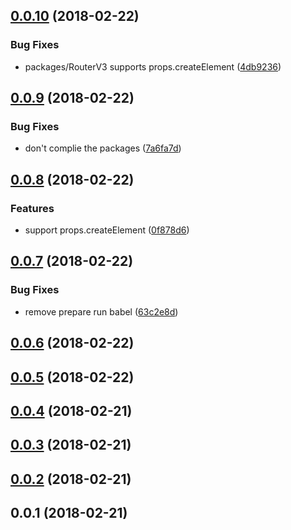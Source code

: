 <a name="0.0.10"></a>
## [0.0.10](https://github.com/be-fe/react-mobx-vm/compare/v0.0.9...v0.0.10) (2018-02-22)


### Bug Fixes

* packages/RouterV3 supports props.createElement ([4db9236](https://github.com/be-fe/react-mobx-vm/commit/4db9236))



<a name="0.0.9"></a>
## [0.0.9](https://github.com/be-fe/react-mobx-vm/compare/v0.0.8...v0.0.9) (2018-02-22)


### Bug Fixes

* don't complie the packages ([7a6fa7d](https://github.com/be-fe/react-mobx-vm/commit/7a6fa7d))



<a name="0.0.8"></a>
## [0.0.8](https://github.com/be-fe/react-mobx-vm/compare/v0.0.7...v0.0.8) (2018-02-22)


### Features

* support props.createElement ([0f878d6](https://github.com/be-fe/react-mobx-vm/commit/0f878d6))



<a name="0.0.7"></a>
## [0.0.7](https://github.com/be-fe/react-mobx-vm/compare/v0.0.6...v0.0.7) (2018-02-22)


### Bug Fixes

* remove prepare run babel ([63c2e8d](https://github.com/be-fe/react-mobx-vm/commit/63c2e8d))



<a name="0.0.6"></a>
## [0.0.6](https://github.com/be-fe/react-mobx-vm/compare/v0.0.5...v0.0.6) (2018-02-22)



<a name="0.0.5"></a>
## [0.0.5](https://github.com/be-fe/react-mobx-vm/compare/v0.0.4...v0.0.5) (2018-02-22)



<a name="0.0.4"></a>
## [0.0.4](https://github.com/be-fe/react-mobx-vm/compare/v0.0.3...v0.0.4) (2018-02-21)



<a name="0.0.3"></a>
## [0.0.3](https://github.com/be-fe/react-mobx-vm/compare/v0.0.2...v0.0.3) (2018-02-21)



<a name="0.0.2"></a>
## [0.0.2](https://github.com/be-fe/react-mobx-vm/compare/v0.0.1...v0.0.2) (2018-02-21)



<a name="0.0.1"></a>
## 0.0.1 (2018-02-21)



